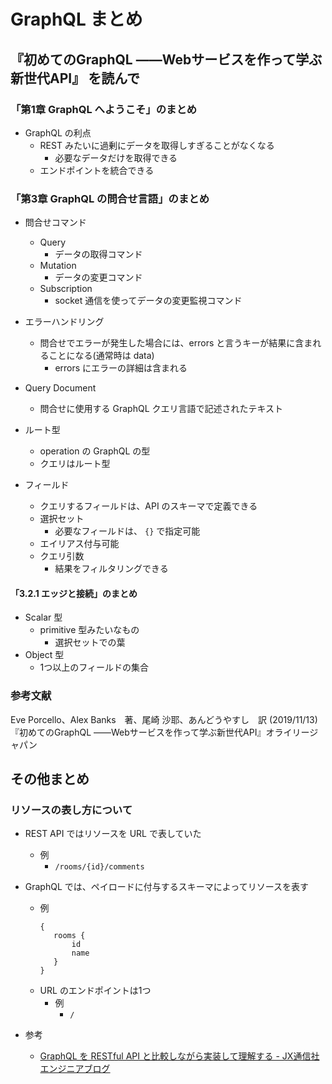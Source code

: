 # GraphQL まとめ

## 『初めてのGraphQL ――Webサービスを作って学ぶ新世代API』 を読んで

### 「第1章 GraphQL へようこそ」のまとめ

- GraphQL の利点
    - REST みたいに過剰にデータを取得しすぎることがなくなる
        - 必要なデータだけを取得できる
    - エンドポイントを統合できる
    
### 「第3章 GraphQL の問合せ言語」のまとめ

- 問合せコマンド
    - Query 
        - データの取得コマンド
    - Mutation
        - データの変更コマンド
    - Subscription
        - socket 通信を使ってデータの変更監視コマンド

- エラーハンドリング
    - 問合せでエラーが発生した場合には、errors と言うキーが結果に含まれることになる(通常時は data)
        - errors にエラーの詳細は含まれる

- Query Document
    - 問合せに使用する GraphQL クエリ言語で記述されたテキスト

- ルート型
    - operation の GraphQL の型
    - クエリはルート型

- フィールド
    - クエリするフィールドは、API のスキーマで定義できる
    - 選択セット
        - 必要なフィールドは、 `{}` で指定可能
    - エイリアス付与可能
    - クエリ引数
        - 結果をフィルタリングできる
        
#### 「3.2.1 エッジと接続」のまとめ

- Scalar 型
    - primitive 型みたいなもの
        - 選択セットでの葉
- Object 型
    - 1つ以上のフィールドの集合

### 参考文献

Eve Porcello、Alex Banks　著、尾崎 沙耶、あんどうやすし　訳 (2019/11/13)『初めてのGraphQL ――Webサービスを作って学ぶ新世代API』オライリージャパン


## その他まとめ

### リソースの表し方について

- REST API ではリソースを URL で表していた
    - 例 
        - `/rooms/{id}/comments`
- GraphQL では、ペイロードに付与するスキーマによってリソースを表す
    - 例
         ```
         {
            rooms {
                id
                name
            }
        }
        ```
    - URL のエンドポイントは1つ
        - 例
            - `/`

- 参考
    - [GraphQL を RESTful API と比較しながら実装して理解する - JX通信社エンジニアブログ](https://tech.jxpress.net/entry/graphql-vs-rest)
